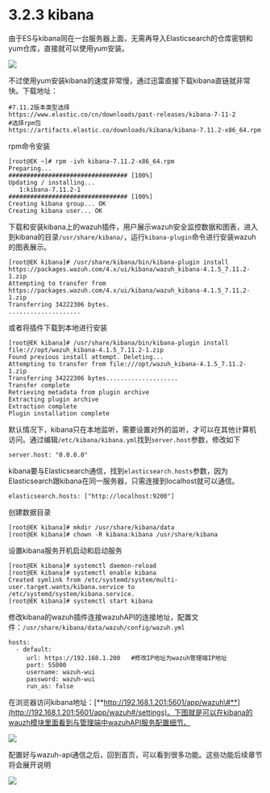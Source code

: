 # 3.2.3 kibana

由于ES与kibana同在一台服务器上面，无需再导入Elasticsearch的仓库密钥和yum仓库，直接就可以使用yum安装。

![](../../.gitbook/assets/image%20%2862%29.png)

不过使用yum安装kibana的速度非常慢，通过迅雷直接下载kibana直链就非常快。下载地址：

```text
#7.11.2版本类型选择
https://www.elastic.co/cn/downloads/past-releases/kibana-7-11-2
#选择rpm包
https://artifacts.elastic.co/downloads/kibana/kibana-7.11.2-x86_64.rpm
```

rpm命令安装

```text
[root@EK ~]# rpm -ivh kibana-7.11.2-x86_64.rpm 
Preparing...                          ################################# [100%]
Updating / installing...
   1:kibana-7.11.2-1                  ################################# [100%]
Creating kibana group... OK
Creating kibana user... OK
```

下载和安装kibana上的wazuh插件，用户展示wazuh安全监控数据和图表，进入到kibana的目录`/usr/share/kibana/`，运行`kibana-plugin`命令进行安装wazuh的图表展示。

```text
[root@EK kibana]# /usr/share/kibana/bin/kibana-plugin install https://packages.wazuh.com/4.x/ui/kibana/wazuh_kibana-4.1.5_7.11.2-1.zip
Attempting to transfer from https://packages.wazuh.com/4.x/ui/kibana/wazuh_kibana-4.1.5_7.11.2-1.zip
Transferring 34222306 bytes.
....................
```

或者将插件下载到本地进行安装

```text
[root@EK kibana]# /usr/share/kibana/bin/kibana-plugin install file:///opt/wazuh_kibana-4.1.5_7.11.2-1.zip 
Found previous install attempt. Deleting...
Attempting to transfer from file:///opt/wazuh_kibana-4.1.5_7.11.2-1.zip
Transferring 34222306 bytes....................
Transfer complete
Retrieving metadata from plugin archive
Extracting plugin archive
Extraction complete
Plugin installation complete
```

默认情况下，kibana只在本地监听，需要设置对外的监听，才可以在其他计算机访问。通过编辑`/etc/kibana/kibana.yml`找到`server.host`参数，修改如下

```text
server.host: "0.0.0.0"
```

kibana要与Elasticsearch通信，找到`elasticsearch.hosts`参数，因为Elasticsearch跟kibana在同一服务器，只需连接到localhost就可以通信。

```text
elasticsearch.hosts: ["http://localhost:9200"]
```

创建数据目录

```text
[root@EK kibana]# mkdir /usr/share/kibana/data
[root@EK kibana]# chown -R kibana:kibana /usr/share/kibana
```

设置kibana服务开机启动和启动服务

```text
[root@EK kibana]# systemctl daemon-reload
[root@EK kibana]# systemctl enable kibana
Created symlink from /etc/systemd/system/multi-user.target.wants/kibana.service to /etc/systemd/system/kibana.service.
[root@EK kibana]# systemctl start kibana
```

修改kibana的wazuh插件连接wazuhAPI的连接地址，配置文件：`/usr/share/kibana/data/wazuh/config/wazuh.yml` 

```text
hosts:
  - default:
     url: https://192.168.1.200   #修改IP地址为wazuh管理端IP地址
     port: 55000
     username: wazuh-wui
     password: wazuh-wui
     run_as: false
```

在浏览器访问kibana地址：[**http://192.168.1.201:5601/app/wazuh\#**](http://192.168.1.201:5601/app/wazuh#/settings)。下图就是可以在kibana的wauzh模块里面看到与管理端中wazuhAPI服务配置细节。

![](../../.gitbook/assets/image%20%2863%29.png)

配置好与wazuh-api通信之后，回到首页，可以看到很多功能。这些功能后续章节将会展开说明

![](../../.gitbook/assets/image%20%2831%29.png)




